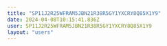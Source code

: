 ```yaml
---
title: "SP11J2R25WFRAM5JBN21R38R5GY1YXCRY8Q85X1Y9"
date: 2024-04-08T10:15:41.836Z
user: SP11J2R25WFRAM5JBN21R38R5GY1YXCRY8Q85X1Y9
layout: "users"
---
```

    